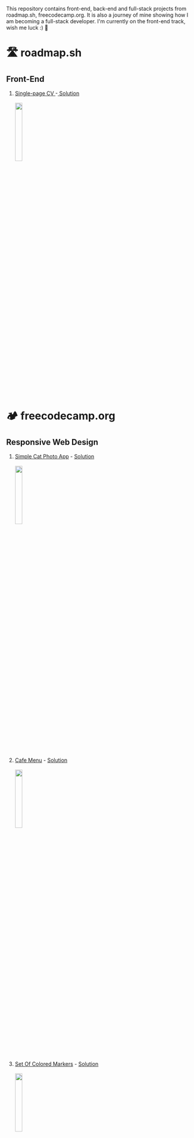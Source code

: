 This repository contains front-end, back-end and full-stack projects from roadmap.sh, freecodecamp.org. It is also a journey of mine showing how I am becoming a full-stack developer. I'm currently on the front-end track, wish me luck :)
🌸
<h1>🛣️ roadmap.sh</h1>
<h2>Front-End</h2>
<ol>
  <li><a href="https://roadmap.sh/projects/single-page-cv">Single-page CV </a>-<a href="https://github.com/mika0798/Road_to_Fullstack/tree/main/roadmap.sh/Front-End/01.Single-page%20CV"> Solution<a></li>
    <br>
    <img src="https://raw.githubusercontent.com/mika0798/Road_to_Fullstack/refs/heads/main/roadmap.sh/Front-End/01.Single-page%20CV/Screenshot%20single-page%20cv.png" width=20%>
</ol>
<h1>🏕️ freecodecamp.org</h1>
<h2>Responsive Web Design</h2>
<ol>
  <li><a href="https://www.freecodecamp.org/learn/2022/responsive-web-design/#learn-html-by-building-a-cat-photo-app" >Simple Cat Photo App</a> - <a href="https://github.com/mika0798/Road_to_Fullstack/tree/main/freecodecamp.org/Responsive%20Web%20Design/Cat%20Photo%20App">Solution<a></li>
  <br>
  <img src="https://raw.githubusercontent.com/mika0798/Road_to_Fullstack/refs/heads/main/freecodecamp.org/Responsive%20Web%20Design/Cat%20Photo%20App/Screenshot%20cat-photo-app.png" width=20%>
  <li><a href="https://www.freecodecamp.org/learn/2022/responsive-web-design/#learn-basic-css-by-building-a-cafe-menu" >Cafe Menu</a> - <a href="https://github.com/mika0798/Road_to_Fullstack/tree/main/freecodecamp.org/Responsive%20Web%20Design/Cafe%20Menu">Solution<a></li>
  <br>
  <img src="https://raw.githubusercontent.com/mika0798/Road_to_Fullstack/refs/heads/main/freecodecamp.org/Responsive%20Web%20Design/Cafe%20Menu/Screenshot%20cafe-menu.png" width=20%>
  <li><a href="https://www.freecodecamp.org/learn/2022/responsive-web-design#learn-css-colors-by-building-a-set-of-colored-markers" >Set Of Colored Markers</a> - <a href="https://github.com/mika0798/Road_to_Fullstack/tree/main/freecodecamp.org/Responsive%20Web%20Design/Set%20Of%20Colored%20Markers">Solution<a></li>
  <br>
  <img src="https://raw.githubusercontent.com/mika0798/Road_to_Fullstack/refs/heads/main/freecodecamp.org/Responsive%20Web%20Design/Set%20Of%20Colored%20Markers/Screenshot%20set_of_colored-markers1.png" width=20%>
</ol>
